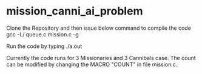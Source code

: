 # mission_canni_ai_problem
Clone the Repository and then issue below command to compile the code
gcc -I./ queue.c mission.c -g

Run the code by typing
./a.out

Currently the code runs for 3 Missionaries and 3 Cannibals case.
The count can be modified by changing the MACRO "COUNT" in file mission.c.
